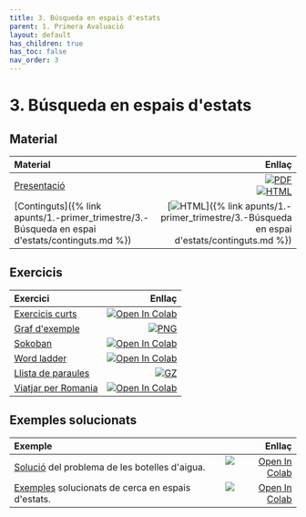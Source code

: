 ```yaml
---
title: 3. Búsqueda en espais d'estats
parent: 1. Primera Avaluació
layout: default
has_children: true
has_toc: false
nav_order: 3
---
```


# 3. Búsqueda en espais d'estats

## Material

| Material                                                                                        |                                                                                                                                                                                                                                                           Enllaç |
| :---------------------------------------------------------------------------------------------- | ---------------------------------------------------------------------------------------------------------------------------------------------------------------------------------------------------------------------------------------------------------------: |
| [Presentació](3.2-busqueda-marp.pdf)                                                            | [![PDF](https://img.shields.io/badge/PDF-3.--busqueda--marp.pdf-blue?logo=adobe-acrobat-reader&logoColor=white)](3.2-busqueda-marp.pdf) <br /> [![HTML](https://img.shields.io/badge/HTML-3.--busqueda-blue?logo=html5&logoColor=white)](3.2-busqueda-marp.html) |
| [Continguts]({% link apunts/1.-primer_trimestre/3.-Búsqueda en espai d'estats/continguts.md %}) |                                                                                       [![HTML](https://img.shields.io/badge/HTML-continguts-blue?logo=html5&logoColor=white)]({% link apunts/1.-primer_trimestre/3.-Búsqueda en espai d'estats/continguts.md %}) |

## Exercicis

| Exercici                                |                                                                                                                                                                                                                                                  Enllaç |
| :-------------------------------------- | ------------------------------------------------------------------------------------------------------------------------------------------------------------------------------------------------------------------------------------------------------: |
| [Exercicis curts](1.-exercicis.ipynb)   | [![Open In Colab](https://colab.research.google.com/assets/colab-badge.svg)](https://colab.research.google.com/github/lawer/mia/blob/main/apunts/1.-primer_trimestre/1.-primer_trimestre/3.-B%C3%BAsqueda%20en%20espai%20d%27estats/1.-exercicis.ipynb) |
| [Graf d'exemple](graf.png)              |                                                                                                                                                       [![PNG](https://img.shields.io/badge/Graf-graf.png-blue?logo=graphviz&logoColor=white)](graf.png) |
| [Sokoban](2.-sokoban.ipynb)             |   [![Open In Colab](https://colab.research.google.com/assets/colab-badge.svg)](https://colab.research.google.com/github/lawer/mia/blob/main/apunts/1.-primer_trimestre/1.-primer_trimestre/3.-B%C3%BAsqueda%20en%20espai%20d%27estats/2.-sokoban.ipynb) |
| [Word ladder](3.-word_ladder.ipynb)     |                   [![Open In Colab](https://colab.research.google.com/assets/colab-badge.svg)](https://colab.research.google.com/github/lawer/mia/blob/main/apunts/1.-primer_trimestre/3.-B%C3%BAsqueda%20en%20espai%20d%27estats/3.-word_ladder.ipynb) |
| [Llista de paraules](words34.txt.gz)    |                                                                                                                                               [![GZ](https://img.shields.io/badge/GZ-words34.txt.gz-blue?logo=gnu-zip&logoColor=white)](words34.txt.gz) |
| [Viatjar per Romania](4.-romania.ipynb) |                       [![Open In Colab](https://colab.research.google.com/assets/colab-badge.svg)](https://colab.research.google.com/github/lawer/mia/blob/main/apunts/1.-primer_trimestre/3.-B%C3%BAsqueda%20en%20espai%20d%27estats/4.-romania.ipynb) |

## Exemples solucionats

| Exemple                                                                        |                                                                                                                                                                                                                                     Enllaç |
| :----------------------------------------------------------------------------- | -----------------------------------------------------------------------------------------------------------------------------------------------------------------------------------------------------------------------------------------: |
| [Solució](botelles.ipynb) del problema de les botelles d'aigua.                |            [![Open In Colab](https://colab.research.google.com/assets/colab-badge.svg)](https://colab.research.google.com/github/lawer/mia/blob/main/apunts/1.-primer_trimestre/3.-B%C3%BAsqueda%20en%20espai%20d%27estats/botelles.ipynb) |
| [Exemples](resolucio_problemes.ipynb) solucionats de cerca en espais d'estats. | [![Open In Colab](https://colab.research.google.com/assets/colab-badge.svg)](https://colab.research.google.com/github/lawer/mia/blob/main/apunts/1.-primer_trimestre/3.-B%C3%BAsqueda%20en%20espai%20d%27estats/resolucio_problemes.ipynb) |

<!--
| [Sokoban solucionat](2.-sokoban_solucionat.ipynb).                             |     [![Open In Colab](https://colab.research.google.com/assets/colab-badge.svg)](https://colab.research.google.com/github/lawer/mia/blob/main/apunts/1.-primer_trimestre/3.-B%C3%BAsqueda%20en%20espai%20d%27estats/2.-sokoban_solucionat.ipynb) |
| [Word ladder solucionat](3.-word_ladder_solucionat.ipynb).                     | [![Open In Colab](https://colab.research.google.com/assets/colab-badge.svg)](https://colab.research.google.com/github/lawer/mia/blob/main/apunts/1.-primer_trimestre/3.-B%C3%BAsqueda%20en%20espai%20d%27estats/3.-word_ladder_solucionat.ipynb) |
-->
